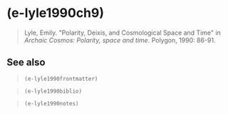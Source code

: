# (e-lyle1990ch9)
> Lyle, Emily. "Polarity, Deixis, and Cosmological Space and Time" in *Archaic Cosmos: Polarity, space and time*. Polygon, 1990: 86-91.
## See also
> `(e-lyle1990frontmatter)`

> `(e-lyle1990biblio)`

> `(e-lyle1990notes)`